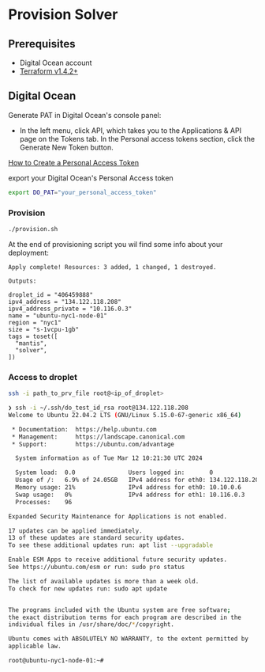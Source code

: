 # Provision Solver

## Prerequisites

- Digital Ocean account
- [Terraform v1.4.2+](https://developer.hashicorp.com/terraform/install)

## Digital Ocean

Generate PAT in Digital Ocean's console panel:
- In the left menu, click API, which takes you to the Applications & API page on the Tokens tab. In the Personal access tokens section, click the Generate New Token button.

[How to Create a Personal Access Token](https://docs.digitalocean.com/reference/api/create-personal-access-token/)

export your Digital Ocean's Personal Access token
```bash
export DO_PAT="your_personal_access_token"
```

### Provision

```bash
./provision.sh
```

At the end of provisioning script you wil find some info about your deployment:
```
Apply complete! Resources: 3 added, 1 changed, 1 destroyed.

Outputs:

droplet_id = "406459888"
ipv4_address = "134.122.118.208"
ipv4_address_private = "10.116.0.3"
name = "ubuntu-nyc1-node-01"
region = "nyc1"
size = "s-1vcpu-1gb"
tags = toset([
  "mantis",
  "solver",
])
```

### Access to droplet

```bash
ssh -i path_to_prv_file root@<ip_of_droplet>
```

```bash
❯ ssh -i ~/.ssh/do_test_id_rsa root@134.122.118.208
Welcome to Ubuntu 22.04.2 LTS (GNU/Linux 5.15.0-67-generic x86_64)

 * Documentation:  https://help.ubuntu.com
 * Management:     https://landscape.canonical.com
 * Support:        https://ubuntu.com/advantage

  System information as of Tue Mar 12 10:21:30 UTC 2024

  System load:  0.0               Users logged in:       0
  Usage of /:   6.9% of 24.05GB   IPv4 address for eth0: 134.122.118.208
  Memory usage: 21%               IPv4 address for eth0: 10.10.0.6
  Swap usage:   0%                IPv4 address for eth1: 10.116.0.3
  Processes:    96

Expanded Security Maintenance for Applications is not enabled.

17 updates can be applied immediately.
13 of these updates are standard security updates.
To see these additional updates run: apt list --upgradable

Enable ESM Apps to receive additional future security updates.
See https://ubuntu.com/esm or run: sudo pro status

The list of available updates is more than a week old.
To check for new updates run: sudo apt update


The programs included with the Ubuntu system are free software;
the exact distribution terms for each program are described in the
individual files in /usr/share/doc/*/copyright.

Ubuntu comes with ABSOLUTELY NO WARRANTY, to the extent permitted by
applicable law.

root@ubuntu-nyc1-node-01:~#
```